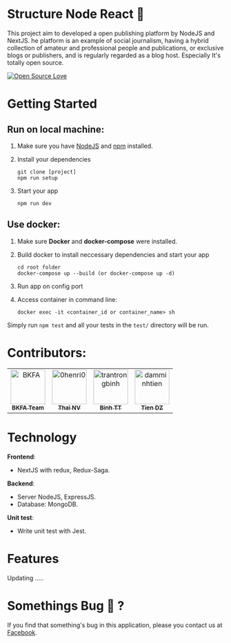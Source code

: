 # Structure Node React :rocket:

This project aim to developed a open publishing platform by NodeJS and NextJS. he platform is an example of social journalism, having a hybrid collection of amateur and professional people and publications, or exclusive blogs or publishers, and is regularly regarded as a blog host. Especially It's totally open source.

[![Open Source Love](https://badges.frapsoft.com/os/v1/open-source.svg?v=103)](https://github.com/ellerbrock/open-source-badges/)

# Getting Started

## Run on local machine:
1. Make sure you have [NodeJS](https://nodejs.org/) and [npm](https://www.npmjs.com/) installed.
2. Install your dependencies

    ```
    git clone [project]
    npm run setup
    ```

3. Start your app

    ```
    npm run dev
    ```
## Use docker:
1. Make sure **Docker** and **docker-compose** were installed.
2. Build docker to install neccessary dependencies and start your app

    ```
    cd root folder
    docker-compose up --build (or docker-compose up -d)
    ```
3. Run app on config port 
4. Access container in command line:

    ```
    docker exec -it <container_id or container_name> sh
    ```

Simply run `npm test` and all your tests in the `test/` directory will be run.

# Contributors:

<table><tr><td align="center"><a href="https://github.com/bkfa"><img src="https://avatars0.githubusercontent.com/u/37947030" width="80px;" alt="BKFA"/><br /><sub><b>BKFA Team</b></sub></a></td><td align="center"><a href="https://github.com/0henri0"><img src="https://avatars2.githubusercontent.com/u/35694649" width="80px;" alt="0henri0"/><br /><sub><b>Thai NV</b></sub</td><td align="center"><a href="http://github.com/trantrongbinh"><img src="https://avatars2.githubusercontent.com/u/27794077" width="80px;" alt="trantrongbinh"/><br /><sub><b>Binh TT</b></sub></a></td><td align="center"><a href="https://github.com/damminhtien"><img src="https://avatars0.githubusercontent.com/u/25586408" width="80px;" alt="damminhtien"/><br /><sub><b>Tien DZ</b></sub></a></td></tr></table>

# Technology
**Frontend**:

- NextJS with redux, Redux-Saga.

**Backend**:

- Server NodeJS, ExpressJS.
- Database: MongoDB.

**Unit test**:

- Write unit test with Jest.

# Features
Updating .....

# Somethings Bug :bug: ?
If you find that something's bug in this application, please you contact us at [Facebook](https://www.facebook.com/bkfateam/).
